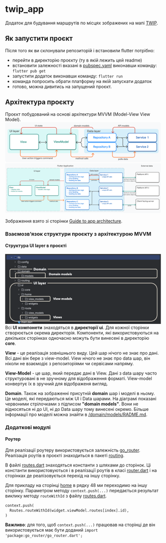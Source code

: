 # twip_app

Додаток для будування маршрутів по місцях зображених на мапі [TWIP](https://twip.me).

## Як запустити проєкт
Після того як ви склонували репозиторій і встановили flutter потрібно:
- перейти в директорію проєкту (ту в якій лежить цей readme)
- встановити залежності вказані в [pubspec.yaml](./pubspec.yaml) виконавши команду:
`flutter pub get`
- запустити додаток виконавши команду: `flutter run`
- команда попросить обрати платформу на якій запускати додаток
- готово, можна дивитись на запущений проєкт.

## Архітектура проєкту
Проєкт побудований на основі архітектури MVVM (Model-View View Model).
![img.png](readme/MVVM.png)
![img.png](readme/Detailed%20MVVM.png)

Зображення взято зі сторінки [Guide to app architecture](https://docs.flutter.dev/app-architecture/guide#mvvm).

### Взаємозвʼязок структури проєкту з архітектурою MVVM

#### Структура UI layer в проєкті

![UI layer.png](readme/UI%20layer.png)
Всі **UI компонети** знаходяться в **директорії ui**. Для кожної сторінки створюється 
окрема директорія. Компоненти, які використовуються на декількох сторінках 
одночасно можуть бути винесені в директорію **core**.

**View** - це реалізація зовнішнього виду. Цей шар нічого не знає про дані. 
Всі дані він бере з view-model. View нічого не знає про data шар, він ніколи 
не взаємодіє з репозиторіями чи сервісами напряму.

**View-Model** - це шар, який передає дані в View. Дані з data шару часто 
структуровані в не зручному для відображення форматі. 
View-model конвертує їх в зручний для відображеня вигляд.

**Domain**. Також на зображенні присутній **domain** шар і моделі в ньому. Це моделі, 
які передаються між UI i Data шарами. На діаграмі показані червоними 
стрілочками з підписом **"domain models"**. Вони не відносяться ні до UI, 
ні до Data шару тому винесені окремо. Більше інформації про моделі можна 
знайти в [/domain/models/RADME.md](./lib/domain/models/README.md).

### Додаткові модулі

#### Роутер
Для реалізації роутеру використовується залежність [go_router](https://pub.dev/packages/go_router).
Реалізація роутів в проєкті знаходиться в пакеті [routing](./lib/routing).

В файлі [routes.dart](./lib/routing/routes.dart) знаходяться константи з шляхами до сторінок.
Ці константи використовуються і в реалізації роутів в класі [router.dart](./lib/routing/router.dart)
і на сторінках де реалізовується перехід на іншу сторінку.

Для прикладу на сторінці [home](lib/ui/home/widgets/home_screen.dart) в рядку 48 ми переходимо на іншу сторінку. 
Параметром методу `context.push(...)` передається результат виклику методу 
`routeWithId` з файлу [routes.dart](./lib/routing/routes.dart).
```
context.push(
  Routes.routeWithId(widget.viewModel.routes[index].id),
)
```

**Важливо**: для того, щоб `context.push(...)` працював на сторінці де
він використовується має бути доданий `import 'package:go_router/go_router.dart';`


